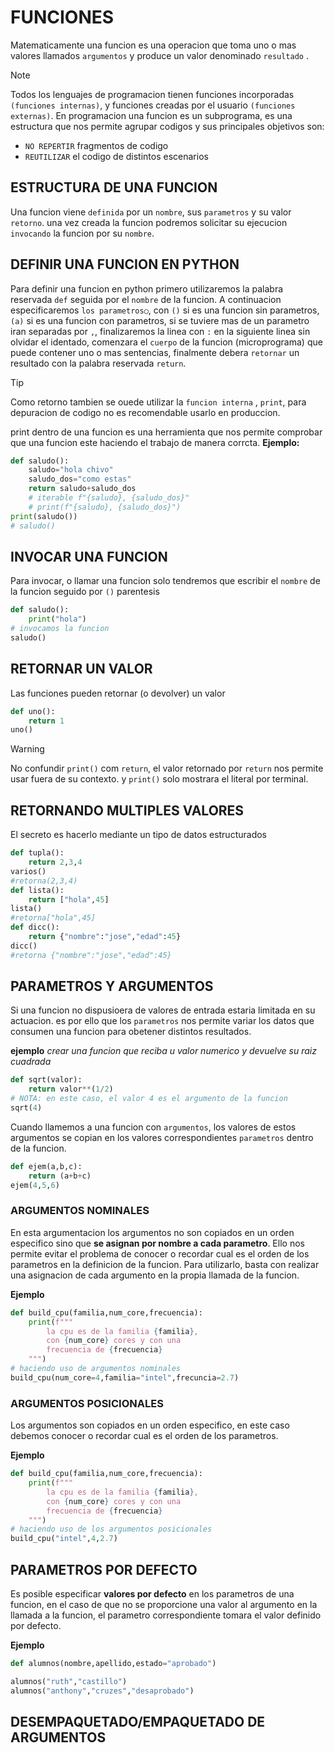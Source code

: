 # FUNCIONES
Matematicamente una funcion es una operacion que toma uno o mas valores llamados `argumentos` y produce un valor denominado `resultado` .
> [!NOTE]
>Todos los lenguajes de programacion tienen funciones incorporadas `(funciones internas)`, y funciones creadas por el usuario `(funciones externas)`.
En programacion una funcion es un subprograma, es una estructura que nos permite agrupar codigos y sus principales objetivos son:
- `NO REPERTIR` fragmentos de codigo
- `REUTILIZAR` el codigo de distintos escenarios
## ESTRUCTURA DE UNA FUNCION
Una funcion viene `definida` por un `nombre`, sus `parametros` y su valor `retorno`.
una vez creada la funcion podremos solicitar su ejecucion `invocando` la funcion por su `nombre`. 
## DEFINIR UNA FUNCION EN PYTHON
Para definir una funcion en python primero utilizaremos la palabra reservada `def` seguida por el `nombre` de la funcion. A continuacion especificaremos `los parametros○`, con `()` si es una funcion sin parametros, `(a)` si es una funcion con parametros, si se tuviere mas de un parametro iran separadas por `,`, finalizaremos la linea con `:` en la siguiente linea sin olvidar el identado, comenzara el `cuerpo` de la funcion (microprograma) que puede contener uno o mas sentencias, finalmente debera `retornar` un resultado con la palabra reservada `return`.
> [!TIP]
> Como retorno tambien se ouede utilizar la `funcion interna` , `print`, para depuracion de codigo no es recomendable usarlo en produccion. 
> 
> print dentro de una funcion es una herramienta que nos permite comprobar que una funcion este haciendo el trabajo de manera corrcta.
**Ejemplo:**
```python
def saludo():
    saludo="hola chivo"
    saludo_dos="como estas"
    return saludo+saludo_dos 
    # iterable f"{saludo}, {saludo_dos}"
    # print(f"{saludo}, {saludo_dos}")
print(saludo())
# saludo()
```
## INVOCAR UNA FUNCION 
Para invocar, o llamar una funcion solo tendremos que escribir el `nombre` de la funcion seguido por `()` parentesis
```python
def saludo():
    print("hola")
# invocamos la funcion
saludo()
```
## RETORNAR UN VALOR
Las funciones pueden retornar (o devolver) un valor
```python
def uno():
    return 1
uno()
```
>[!WARNING]
No confundir `print()` com `return`, el valor retornado por `return` nos permite usar fuera de su contexto. y `print()` solo mostrara el literal por terminal.
## RETORNANDO MULTIPLES VALORES
El secreto es hacerlo mediante un tipo de datos estructurados
```python
def tupla():
    return 2,3,4
varios()
#retorna(2,3,4)
def lista():
    return ["hola",45]
lista()
#retorna["hola",45]
def dicc():
    return {"nombre":"jose","edad":45}
dicc()
#retorna {"nombre":"jose","edad":45}
```
## PARAMETROS Y ARGUMENTOS
Si una funcion no dispusioera de valores de entrada estaria limitada en su actuacion. es por ello que los `parametros` nos permite variar los datos que consumen una funcion para obetener distintos resultados.

**ejemplo**
*crear una funcion que reciba u valor numerico y devuelve su raiz cuadrada* 
```python
def sqrt(valor):
    return valor**(1/2)
# NOTA: en este caso, el valor 4 es el argumento de la funcion
sqrt(4)
```
Cuando llamemos a una funcion con `argumentos`, los valores de estos argumentos se copian en los valores correspondientes `parametros` dentro de la funcion.
```python
def ejem(a,b,c):
    return (a+b+c)
ejem(4,5,6)
```
### ARGUMENTOS NOMINALES
En esta argumentacion los argumentos no son copiados en un orden especifico sino que **se asignan por nombre a cada parametro**. Ello nos permite evitar el problema de conocer o recordar cual es el orden de los parametros en la definicion de la funcion. Para utilizarlo, basta con realizar una asignacion de cada argumento en la propia llamada de la funcion.

**Ejemplo**
```python
def build_cpu(familia,num_core,frecuencia):
    print(f"""
        la cpu es de la familia {familia},
        con {num_core} cores y con una 
        frecuencia de {frecuencia}
    """)
# haciendo uso de argumentos nominales
build_cpu(num_core=4,familia="intel",frecuncia=2.7)
```
### ARGUMENTOS POSICIONALES
Los argumentos son copiados en un orden especifico, en este caso debemos conocer o recordar cual es el orden de los parametros.

**Ejemplo**
```python
def build_cpu(familia,num_core,frecuencia):
    print(f"""
        la cpu es de la familia {familia},
        con {num_core} cores y con una 
        frecuencia de {frecuencia}
    """)
# haciendo uso de los argumentos posicionales
build_cpu("intel",4,2.7)
```
## PARAMETROS POR DEFECTO
Es posible especificar **valores por defecto** en los parametros de una funcion, en el caso de que no se proporcione una valor al argumento en la llamada a la funcion, el parametro correspondiente tomara el valor definido por defecto.

**Ejemplo**
```python
def alumnos(nombre,apellido,estado="aprobado")

alumnos("ruth","castillo")
alumnos("anthony","cruzes","desaprobado")
```
## DESEMPAQUETADO/EMPAQUETADO DE ARGUMENTOS